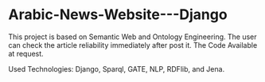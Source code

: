 # Arabic-News-Website---Django
This project is based on Semantic Web and Ontology Engineering. The user can check the article reliability immediately after post it. 
The Code Available at request.



Used Technologies:
Django, Sparql, GATE, NLP, RDFlib, and Jena.
